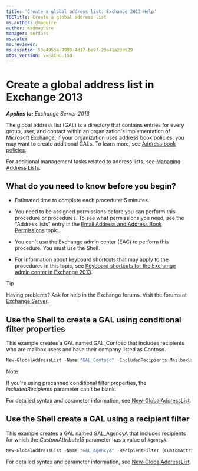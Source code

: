 ```yaml
---
title: 'Create a global address list: Exchange 2013 Help'
TOCTitle: Create a global address list
ms.author: dmaguire
author: msdmaguire
manager: serdars
ms.date:
ms.reviewer:
ms.assetid: 59e4955a-8999-4d17-be9f-23a41a23b929
mtps_version: v=EXCHG.150
---
```


# Create a global address list in Exchange 2013

_**Applies to:** Exchange Server 2013_

The global address list (GAL) is a directory that contains entries for every group, user, and contact within an organization's implementation of Microsoft Exchange. If your organization uses address book policies, you may want to create additional GALs. To learn more, see [Address book policies](address-book-policies-exchange-2013-help.md).

For additional management tasks related to address lists, see [Managing Address Lists](https://technet.microsoft.com/library/44c87349-964b-4700-9ce9-87bd4cb2249e.aspx).

## What do you need to know before you begin?

- Estimated time to complete each procedure: 5 minutes.

- You need to be assigned permissions before you can perform this procedure or procedures. To see what permissions you need, see the "Address lists" entry in the [Email Address and Address Book Permissions](https://technet.microsoft.com/library/1c1de09d-16ef-4424-9bfb-eb7edffbc8c2.aspx) topic.

- You can't use the Exchange admin center (EAC) to perform this procedure. You must use the Shell.

- For information about keyboard shortcuts that may apply to the procedures in this topic, see [Keyboard shortcuts for the Exchange admin center in Exchange 2013](keyboard-shortcuts-in-the-exchange-admin-center-2013-help.md).

> [!TIP]
> Having problems? Ask for help in the Exchange forums. Visit the forums at [Exchange Server](https://go.microsoft.com/fwlink/p/?linkId=60612).

## Use the Shell to create a GAL using conditional filter properties

This example creates a GAL named GAL_Contoso that includes recipients who are mailbox users and have their company listed as Contoso.

```powershell
New-GlobalAddressList -Name "GAL_Contoso" -IncludedRecipients MailboxUsers -ConditionalCompany Contoso
```

> [!NOTE]
> If you're using precanned conditional filter properties, the _IncludedRecipients_ parameter can't be blank.

For detailed syntax and parameter information, see [New-GlobalAddressList](https://technet.microsoft.com/library/9349a281-f92f-40f9-bf29-2a2e138c2783.aspx).

## Use the Shell create a GAL using a recipient filter

This example creates a GAL named GAL_AgencyA that includes recipients for which the _CustomAttribute15_ parameter has a value of `AgencyA`.

```powershell
New-GlobalAddressList -Name "GAL_AgencyA" -RecipientFilter {CustomAttribute15 -like "AgencyA"}
```

For detailed syntax and parameter information, see [New-GlobalAddressList](https://technet.microsoft.com/library/9349a281-f92f-40f9-bf29-2a2e138c2783.aspx).
